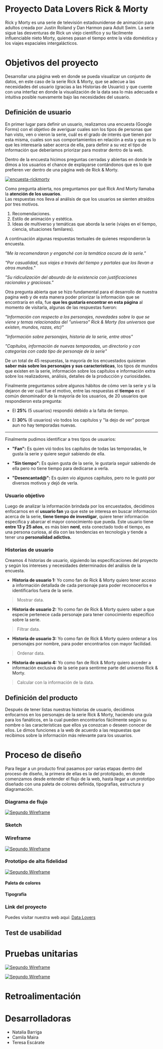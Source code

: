 # **Proyecto Data Lovers Rick & Morty**

Rick y Morty es una serie de televisión estadounidense de animación para adultos creada por Justin Roiland y Dan Harmon para Adult Swim. La serie sigue las desventuras de Rick un viejo científico y su fácilmente influenciable nieto Morty, quienes pasan el tiempo entre la vida doméstica y los viajes espaciales intergalácticos.

# Objetivos del proyecto

Desarrollar una página web en donde se pueda visualizar un conjunto de datos, en este caso de la serie Rick & Morty, que se adecue a las necesidades del usuario (gracias a las Historias de Usuario) y que cuente con una interfaz en donde la visualización de la data sea lo más adecuada e intuitiva posible nuevamente bajo las necesidades del usuario.

## Definición de usuario

En primer lugar para definir un usuario, realizamos una encuesta (Google Forms) con el objetivo de averiguar cuales son los tipos de personas que han visto, ven o vieron la serie, cuál es el grado de interés que tienen por esta misma, cuales son sus comportamientos en relación a esta y que es lo que les interesaría saber acerca de ella, para definir a su vez el tipo de información que deberíamos priorizar para mostrar dentro de la web.

Dentro de la encuesta hicimos preguntas cerradas y abiertas en donde le dimos a los usuarios el chance de explayarse contándonos que es lo que prefieren ver dentro de una página web de Rick & Morty.

<a href="https://ibb.co/qMhBykz"><img src="https://i.ibb.co/5WCTMBd/encuesta-rickmorty.png" alt="encuesta-rickmorty"></a>

Como pregunta abierta, nos preguntamos por qué Rick And Morty llamaba la **atención de los usuarios**.  
Las respuestas nos lleva al análisis de que los usuarios se sienten atraídos por tres motivos.

1. Recomendaciones.
2. Estilo de animación y estética.
3. Ideas de multiverso y temáticas que aborda la serie (viajes en el tiempo, ciencia, situaciones familares).

A continuación algunas respuestas textuales de quienes respondieron la encuesta.

*"Me la recomendaron y enganché con la temática oscura de la serie."*

*"Por casualidad, sus viajes a través del tiempo y portales que los llevan a otros mundos."*
 
*"Su ridiculización del absurdo de la existencia con justificaciones racionales y graciosas."*

Otra pregunta abierta que se hizo fundamental para el desarrollo de nuestra pagina web y de esta manera poder priorizar la información que se encontraría en ella, fue  **que les gustaría encontrar en esta página** al momento de visitarla, algunas de las respuestas fueron:

*"Información con respecto a los personajes, novedades sobre lo que se viene y temas relacionados del "universo" Rick & Morty (los universos que existen, mundos, razas, etc)"*

*"Información sobre personajes, historia de la serie, entre otros"*

*"Capítulos, información de nuevas temporadas, un directorio y con categorías con cada tipo de personaje de la serie"*

        
De un total de 45 respuestas, la mayoría de los encuestados quisieran **saber más sobre los personajes y sus características**, los tipos de mundos que existen en la serie, información sobre los capítulos e información extra sobre los realizadores, análisis, detalles de la producción y curiosidades.

Finalmente preguntamos sobre algunos hábitos de cómo ven la serie y si la dejaron de ver cuál fue el motivo, entre las respuestas el **tiempo** es el común denominador de la mayoría de los usuarios, de 20 usuarios que respondieron esta pregunta:

- El **25%** (5 usuarios) respondió debido a la falta de tiempo.

- El **30%** (6 usuarios) vio todos los capítulos y "la dejo de ver" porque aun no hay temporadas nuevas.
_____

Finalmente pudimos identificar a tres tipos de usuarios: 

- **"Fan":** Es quien vió todos los capítulos de todas las temporadas, le gusta la serie y quiere seguir sabiendo de ella.

- **"Sin tiempo":** Es quien gusta de la serie, le gustaría seguir sabiendo de ella pero no tiene tiempo para dedicarse a verla.

- **"Desencantad@":** Es quien vio algunos capítulos, pero no le gustó por diversos motivos y dejó de verla.

### Usuario objetivo

Luego de analizar la información brindada por los encuestados, decidimos enfocarnos en el **usuario fan** ya que este se interesa en buscar información acerca de la serie, **tiene tiempo de investigar**, quiere tener información especifica y abarcar el mayor conocimiento que pueda. Este usuario tiene **entre 13 y 25 años**, es más bien **nerd**, esta conectado todo el tiempo, es una persona curiosa, al día con las tendencias en tecnología y tiende a tener una **personalidad adictiva.**

### Historias de usuario

Creamos 4 historias de usuario, siguiendo las especificaciones del proyecto y  según los intereses y necesidades determinados del análisis de la encuesta.

- **Historia de usuario 1:** Yo como fan de Rick & Morty quiero tener acceso a información detallada de cada personaje para poder reconocerlos e identificarlos fuera de la serie.
 > Mostrar data.

-  **Historia de usuario 2:** Yo como fan de Rick & Morty quiero saber a que especie pertenece cada personaje para tener conocimiento especifico sobre la serie.
> Filtrar data.

-  **Historia de usuario 3:** Yo como fan de Rick & Morty quiero ordenar a los personajes por nombre, para poder encontrarlos con mayor facilidad.
> Ordenar data.

-  **Historia de usuario 4:** Yo como fan de Rick & Morty quiero acceder a información exclusiva de la serie para sentirme parte del universo Rick & Morty.
> Calcular con la información de la data.


## Definición del producto

Después de tener listas nuestras historias de usuario, decidimos enfocarnos en los personajes de la serie Rick & Morty, haciendo una guía para los fanáticos, en la cual pueden encontrarlos fácilmente según su nombre o las características que ellos ya conozcan o deseen conocer de ellos. Le dimos funciones a la web de acuerdo a las respuestas que recibimos sobre la información más relevante para los usuarios. 

# Proceso de diseño

Para llegar a un producto final pasamos por varias etapas dentro del proceso de diseño, la primera de ellas es la del prototipado, en donde comenzamos desde entender el flujo de la web, hasta llegar a un prototipo diseñado con una paleta de colores definida, tipografías, estructura y diagramación.

### Diagrama de flujo
<a  href="https://imgbb.com"><img  src="https://i.ibb.co/M7661Dh/diagrama-de-flujo-100.jpg"  alt="Segundo Wireframe"></a>

### Sketch

### Wireframe
<a  href="https://imgbb.com"><img  src="https://i.ibb.co/4SqPvJz/wireframe-100.jpg"  alt="Segundo Wireframe"></a>

### Prototipo de alta fidelidad
<a  href="https://imgbb.com"><img  src="https://i.ibb.co/R3yx89z/alta-100.jpg"  alt="Segundo Wireframe"></a>

#### Paleta de colores

#### Tipografía

### Link del proyecto
Puedes visitar nuestra web aquí:  [Data Lovers](https://khan.github.io/KaTeX/)

## Test de usabilidad




# Pruebas unitarias
<a  href="https://imgbb.com"><img  src="https://i.ibb.co/yhxPG43/test01.png"  alt="Segundo Wireframe"></a>

<a  href="https://imgbb.com"><img  src="https://i.ibb.co/nsBLT4y/test02.png
"  alt="Segundo Wireframe"></a>

# Retroalimentación 


# Desarrolladoras

- Natalia Barriga
- Camila Maira
- Teresa Escárate